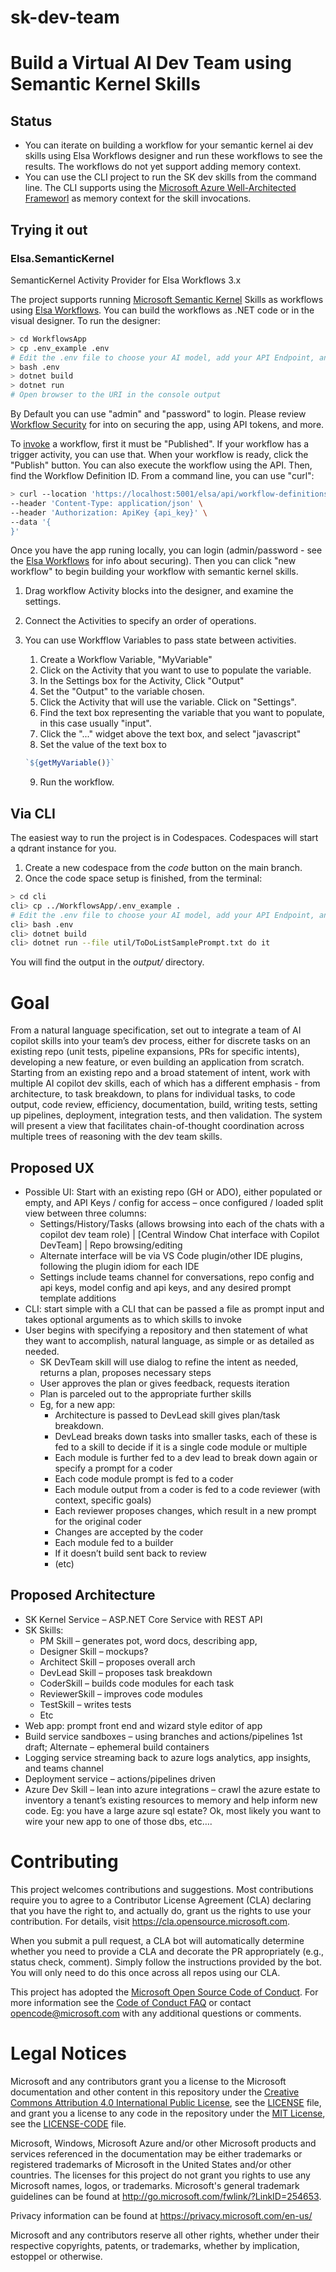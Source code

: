 
# sk-dev-team

# Build a Virtual AI Dev Team using Semantic Kernel Skills

## Status

* You can iterate on building a workflow for your semantic kernel ai dev skills using Elsa Workflows designer and run these workflows to see the results.  The workflows do not yet support adding memory context. 
* You can use the CLI project to run the SK dev skills from the command line. The CLI supports using the [Microsoft Azure Well-Architected Frameworl](https://learn.microsoft.com/en-us/azure/well-architected/) as memory context for the skill invocations. 

## Trying it out

### Elsa.SemanticKernel

SemanticKernel Activity Provider for Elsa Workflows 3.x

The project supports running [Microsoft Semantic Kernel](https://github.com/microsoft/semantic-kernel) Skills as workflows using [Elsa Workflows](https://v3.elsaworkflows.io).  You can build the workflows as .NET code or in the visual designer.
To run the designer:

```bash
> cd WorkflowsApp
> cp .env_example .env
# Edit the .env file to choose your AI model, add your API Endpoint, and secrets.
> bash .env
> dotnet build
> dotnet run
# Open browser to the URI in the console output
```

By Default you can use "admin" and "password" to login. Please review [Workflow Security](https://v3.elsaworkflows.io/docs/installation/aspnet-apps-workflow-server) for into on securing the app, using API tokens, and more.

To [invoke](https://v3.elsaworkflows.io/docs/guides/invoking-workflows) a workflow, first it must be "Published". If your workflow has a trigger activity, you can use that. When your workflow is ready, click the "Publish" button. You can also execute the workflow using the API. Then, find the Workflow Definition ID. From a command line, you can use "curl":

```bash
> curl --location 'https://localhost:5001/elsa/api/workflow-definitions/{workflow_definition_id}/execute' \
--header 'Content-Type: application/json' \
--header 'Authorization: ApiKey {api_key}' \
--data '{
}'
```

Once you have the app runing locally, you can login (admin/password - see the [Elsa Workflows](https://v3.elsaworkflows.io) for info about securing). Then you can click "new workflow" to begin building your workflow with semantic kernel skills.

1. Drag workflow Activity blocks into the designer, and examine the settings.
2. Connect the Activities to specify an order of operations.
3. You can use Workfflow Variables to pass state between activities.
   1. Create a Workflow Variable, "MyVariable"
   2. Click on the Activity that you want to use to populate the variable.
   3. In the Settings box for the Activity, Click "Output"
   4. Set the "Output" to the variable chosen.
   5. Click the Activity that will use the variable. Click on "Settings".
   6. Find the text box representing the variable that you want to populate, in this case usually "input".
   7. Click the "..." widget above the text box, and select "javascript"
   8. Set the value of the text box to

   ```javascript
   `${getMyVariable()}`
   ```

   9. Run the workflow.

## Via CLI

The easiest way to run the project is in Codespaces. Codespaces will start a qdrant instance for you.

1. Create a new codespace from the *code* button on the main branch.
2. Once the code space setup is finished, from the terminal:

```bash
> cd cli
cli> cp ../WorkflowsApp/.env_example . 
# Edit the .env file to choose your AI model, add your API Endpoint, and secrets.
cli> bash .env
cli> dotnet build
cli> dotnet run --file util/ToDoListSamplePrompt.txt do it
```

You will find the output in the *output/* directory.

# Goal

From a natural language specification, set out to integrate a team of AI copilot skills into your team’s dev process, either for discrete tasks on an existing repo (unit tests, pipeline expansions, PRs for specific intents), developing a new feature, or even building an application from scratch.  Starting from an existing repo and a broad statement of intent, work with multiple AI copilot dev skills, each of which has a different emphasis - from architecture, to task breakdown, to plans for individual tasks, to code output, code review, efficiency, documentation, build, writing tests, setting up pipelines, deployment, integration tests, and then validation.
The system will present a view that facilitates chain-of-thought coordination across multiple trees of reasoning with the dev team skills.

## Proposed UX

* Possible UI: Start with an existing repo (GH or ADO), either populated or empty, and API Keys / config for access – once configured / loaded split view between three columns:
  * Settings/History/Tasks (allows browsing into each of the chats with a copilot dev team role) | [Central Window Chat interface with Copilot DevTeam] | Repo browsing/editing
  * Alternate interface will be via VS Code plugin/other IDE plugins, following the plugin idiom for each IDE
  * Settings include teams channel for conversations, repo config and api keys, model config and api keys, and any desired prompt template additions
* CLI: start simple with a CLI that can be passed a file as prompt input and takes optional arguments as to which skills to invoke
* User begins with specifying a repository and then statement of what they want to accomplish, natural language, as simple or as detailed as needed.
  * SK DevTeam skill will use dialog to refine the intent as needed, returns a plan, proposes necessary steps
  * User approves the plan or gives feedback, requests iteration
  * Plan is parceled out to the appropriate further skills
  * Eg, for a new app:
    * Architecture is passed to DevLead skill gives plan/task breakdown.
    * DevLead breaks down tasks into smaller tasks, each of these is fed to a skill to decide if it is a single code module or multiple
    * Each module is further fed to a dev lead to break down again or specify a prompt for a coder
    * Each code module prompt is fed to a coder
    * Each module output from a coder is fed to a code reviewer (with context, specific goals)
    * Each reviewer proposes changes, which result in a new prompt for the original coder
    * Changes are accepted by the coder
    * Each module fed to a builder
    * If it doesn’t build sent back to review
    * (etc)

## Proposed Architecture

* SK Kernel Service – ASP.NET Core Service with REST API
* SK Skills:
  * PM Skill – generates pot, word docs, describing app,
  * Designer Skill – mockups?
  * Architect Skill – proposes overall arch
  * DevLead Skill – proposes task breakdown
  * CoderSkill – builds code modules for each task
  * ReviewerSkill – improves code modules
  * TestSkill – writes tests
  * Etc
* Web app: prompt front end and wizard style editor of app
* Build service sandboxes – using branches and actions/pipelines 1st draft; Alternate – ephemeral build containers
* Logging service streaming back to azure logs analytics, app insights, and teams channel
* Deployment service – actions/pipelines driven
* Azure Dev Skill – lean into azure integrations – crawl the azure estate to inventory a tenant’s existing resources to memory and help inform new code. Eg: you have a large azure sql estate? Ok, most likely you want to wire your new app to one of those dbs, etc….

# Contributing

This project welcomes contributions and suggestions.  Most contributions require you to agree to a
Contributor License Agreement (CLA) declaring that you have the right to, and actually do, grant us
the rights to use your contribution. For details, visit <https://cla.opensource.microsoft.com>.

When you submit a pull request, a CLA bot will automatically determine whether you need to provide
a CLA and decorate the PR appropriately (e.g., status check, comment). Simply follow the instructions
provided by the bot. You will only need to do this once across all repos using our CLA.

This project has adopted the [Microsoft Open Source Code of Conduct](https://opensource.microsoft.com/codeofconduct/).
For more information see the [Code of Conduct FAQ](https://opensource.microsoft.com/codeofconduct/faq/) or
contact [opencode@microsoft.com](mailto:opencode@microsoft.com) with any additional questions or comments.

# Legal Notices

Microsoft and any contributors grant you a license to the Microsoft documentation and other content
in this repository under the [Creative Commons Attribution 4.0 International Public License](https://creativecommons.org/licenses/by/4.0/legalcode),
see the [LICENSE](LICENSE) file, and grant you a license to any code in the repository under the [MIT License](https://opensource.org/licenses/MIT), see the
[LICENSE-CODE](LICENSE-CODE) file.

Microsoft, Windows, Microsoft Azure and/or other Microsoft products and services referenced in the documentation
may be either trademarks or registered trademarks of Microsoft in the United States and/or other countries.
The licenses for this project do not grant you rights to use any Microsoft names, logos, or trademarks.
Microsoft's general trademark guidelines can be found at <http://go.microsoft.com/fwlink/?LinkID=254653>.

Privacy information can be found at <https://privacy.microsoft.com/en-us/>

Microsoft and any contributors reserve all other rights, whether under their respective copyrights, patents,
or trademarks, whether by implication, estoppel or otherwise.
